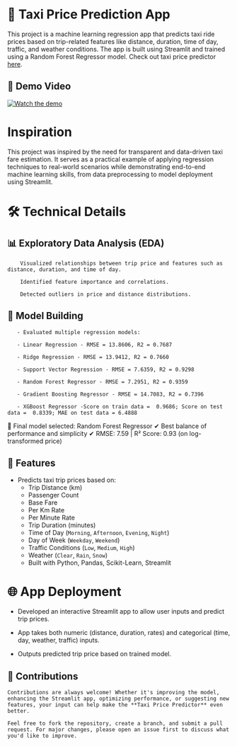 # 🚖 Taxi Price Prediction App

This project is a machine learning regression app that predicts taxi ride prices based on trip-related features like distance, duration, time of day, traffic, and weather conditions. The app is built using Streamlit and trained using a Random Forest Regressor model. Check out taxi price predictor [here](https://taxi-price-regression.streamlit.app/).

## 🎥 Demo Video

[![Watch the demo](https://img.youtube.com/vi/UinzsvyykVo/0.jpg)](https://www.youtube.com/watch?v=UinzsvyykVo)


# Inspiration
This project was inspired by the need for transparent and data-driven taxi fare estimation. It serves as a practical example of applying regression techniques to real-world scenarios while demonstrating end-to-end machine learning skills, from data preprocessing to model deployment using Streamlit.

# 🛠️ Technical Details

## 📊 Exploratory Data Analysis (EDA)
        Visualized relationships between trip price and features such as distance, duration, and time of day.

        Identified feature importance and correlations.

        Detected outliers in price and distance distributions.

## 🤖 Model Building
       - Evaluated multiple regression models:

       - Linear Regression - RMSE = 13.8606, R2 = 0.7687

       - Ridge Regression - RMSE = 13.9412, R2 = 0.7660

       - Support Vector Regression - RMSE = 7.6359, R2 = 0.9298

       - Random Forest Regressor - RMSE = 7.2951, R2 = 0.9359

       - Gradient Boosting Regressor - RMSE = 14.7083, R2 = 0.7396

       - XGBoost Regressor -Score on train data =  0.9686; Score on test data =  0.8339; MAE on test data = 6.4888

 📌 Final model selected: Random Forest Regressor
 ✔ Best balance of performance and simplicity
 ✔ RMSE: 7.59 | R² Score: 0.93 (on log-transformed price)

## 📌 Features

- Predicts taxi trip prices based on:
  - Trip Distance (km)
  - Passenger Count
  - Base Fare
  - Per Km Rate
  - Per Minute Rate
  - Trip Duration (minutes)
  - Time of Day (`Morning`, `Afternoon`, `Evening`, `Night`)
  - Day of Week (`Weekday`, `Weekend`)
  - Traffic Conditions (`Low`, `Medium`, `High`)
  - Weather (`Clear`, `Rain`, `Snow`)
  - Built with Python, Pandas, Scikit-Learn, Streamlit

# 🌐 App Deployment
  - Developed an interactive Streamlit app to allow user inputs and predict trip prices.

  - App takes both numeric (distance, duration, rates) and categorical (time, day, weather, traffic)  inputs.

  - Outputs predicted trip price based on trained model.

## 👥 Contributions

    Contributions are always welcome! Whether it's improving the model, enhancing the Streamlit app, optimizing performance, or suggesting new features, your input can help make the **Taxi Price Predictor** even better.

    Feel free to fork the repository, create a branch, and submit a pull request. For major changes, please open an issue first to discuss what you'd like to improve.












